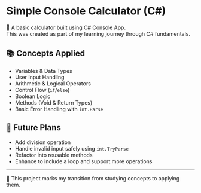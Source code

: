 # Simple Console Calculator (C#)

🧮 A basic calculator built using C# Console App.  
This was created as part of my learning journey through C# fundamentals.

## 📚 Concepts Applied
- Variables & Data Types
- User Input Handling
- Arithmetic & Logical Operators
- Control Flow (`if`/`else`)
- Boolean Logic
- Methods (Void & Return Types)
- Basic Error Handling with `int.Parse`

## 🔧 Future Plans
- Add division operation
- Handle invalid input safely using `int.TryParse`
- Refactor into reusable methods
- Enhance to include a loop and support more operations

---

📌 This project marks my transition from studying concepts to applying them.
